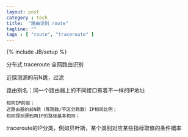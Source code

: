 ```yaml
---
layout: post
category : tech
title:  "路由识别 route"
tagline: ""
tags : [ "route", "traceroute" ] 
---
```

{% include JB/setup %}

分布式 traceroute 全网路由识别

近探测源的前N跳，过滤

路由别名：同一个路由器上的不同接口有着不一样的IP地址

    相同IP前缀；
    近路由器的前N跳（等跳数/不区分跳数）IP相同比例；
    相同探测源到两IP的路径基本相同；

traceroute的IP分类，例如贝叶斯，某个类别对应某些指标取值的条件概率
